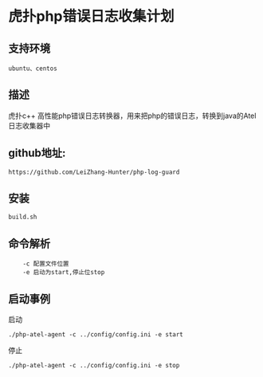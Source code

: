# 虎扑php错误日志收集计划

## 支持环境

```
ubuntu、centos
```

## 描述

虎扑c++ 高性能php错误日志转换器，用来把php的错误日志，转换到java的Atel 日志收集器中

## github地址:

```
https://github.com/LeiZhang-Hunter/php-log-guard
```

## 安装

```
build.sh
```

## 命令解析

```
    -c 配置文件位置
    -e 启动为start,停止位stop
```

## 启动事例

启动
```
./php-atel-agent -c ../config/config.ini -e start
```

停止

```
./php-atel-agent -c ../config/config.ini -e stop
```